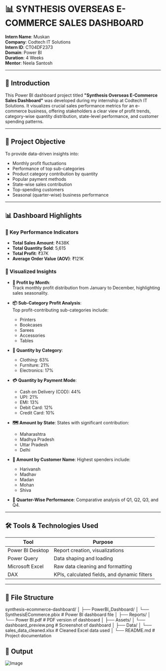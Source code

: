 # 📊 SYNTHESIS OVERSEAS E-COMMERCE SALES DASHBOARD

**Intern Name**: Muskan  
**Company**: Codtech IT Solutions  
**Intern ID**: CT04DF2373  
**Domain**: Power BI  
**Duration**: 4 Weeks  
**Mentor**: Neela Santosh

---

## 📝 Introduction

This Power BI dashboard project titled **"Synthesis Overseas E-Commerce Sales Dashboard"** was developed during my internship at Codtech IT Solutions. It visualizes crucial sales performance metrics for an e-commerce business, offering stakeholders a clear view of profit trends, category-wise quantity distribution, state-level performance, and customer spending patterns.

---

## 🎯 Project Objective

To provide data-driven insights into:

- Monthly profit fluctuations
- Performance of top sub-categories
- Product category contribution by quantity
- Popular payment methods
- State-wise sales contribution
- Top-spending customers
- Seasonal (quarter-wise) business performance

---

## 📊 Dashboard Highlights

### 🔹 Key Performance Indicators

- **Total Sales Amount**: ₹438K  
- **Total Quantity Sold**: 5,615  
- **Total Profit**: ₹37K  
- **Average Order Value (AOV)**: ₹121K  

### 🔹 Visualized Insights

- **📅 Profit by Month**:  
  Track monthly profit distribution from January to December, highlighting sales seasonality.

- **📦 Sub-Category Profit Analysis**:  
  Top profit-contributing sub-categories include:
  - Printers  
  - Bookcases  
  - Sarees  
  - Accessories  
  - Tables  

- **📂 Quantity by Category**:
  - Clothing: 63%  
  - Furniture: 21%  
  - Electronics: 17%  

- **💳 Quantity by Payment Mode**:
  - Cash on Delivery (COD): 44%  
  - UPI: 21%  
  - EMI: 13%  
  - Debit Card: 12%  
  - Credit Card: 10%  

- **🗺 Amount by State**:
  States with significant contribution:
  - Maharashtra  
  - Madhya Pradesh  
  - Uttar Pradesh  
  - Delhi  

- **👤 Amount by Customer Name**:
  Highest spenders include:
  - Harivansh  
  - Madhav  
  - Madan  
  - Mohan  
  - Shiva  

- **📆 Quarter-Wise Performance**:
  Comparative analysis of Q1, Q2, Q3, and Q4.

---

## 🛠 Tools & Technologies Used

| Tool              | Purpose                                     |
|-------------------|---------------------------------------------|
| Power BI Desktop  | Report creation, visualizations             |
| Power Query       | Data shaping and loading                    |
| Microsoft Excel   | Raw data cleaning and formatting            |
| DAX               | KPIs, calculated fields, and dynamic filters|

---

## 📁 File Structure
synthesis-ecommerce-dashboard/
│
├── PowerBI_Dashboard/
│ └── SynthesisECommerce.pbix # Power BI dashboard file
│
├── Reports/
│ └── Power BI.pdf # PDF version of dashboard
│
├── Assets/
│ └── dashboard_preview.png # Screenshot of dashboard
│
├── Data/
│ └── sales_data_cleaned.xlsx # Cleaned Excel data used
│
└── README.md # Project documentation

## 📁 Output

![Image](https://github.com/user-attachments/assets/77939263-efb3-4a43-9ad0-37e5eb499828)


